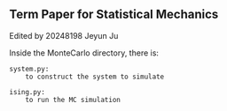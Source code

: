 ## Term Paper for Statistical Mechanics

Edited by 20248198 Jeyun Ju

Inside the MonteCarlo directory, there is:

    system.py:
        to construct the system to simulate

    ising.py:
        to run the MC simulation